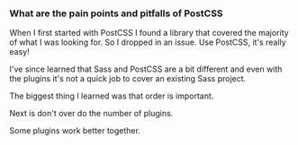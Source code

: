 ### What are the pain points and pitfalls of PostCSS

When I first started with PostCSS I found a library that covered the majority of what I was looking for. So I dropped in an issue. Use PostCSS, it's really easy!

I've since learned that Sass and PostCSS are a bit different and even with the plugins it's not a quick job to cover an existing Sass project.

The biggest thing I learned was that order is important.

Next is don't over do the number of plugins.

Some plugins work better together.
